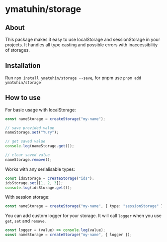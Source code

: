 # ymatuhin/storage

## About

This package makes it easy to use localStorage and sessionStorage in your projects. It handles all type casting and possible errors with inaccessibility of storages.

## Installation

Run `npm install ymatuhin/storage --save`, for pnpm use `pnpm add ymatuhin/storage`

## How to use

For basic usage with localStorage:

```ts
const nameStorage = createStorage("my-name");

// save provided value
nameStorage.set("Yury");

// get saved value
console.log(nameStorage.get());

// clear saved value
nameStorage.remove();
```

Works with any serialisable types:

```ts
const idsStorage = createStorage("ids");
idsStorage.set([1, 2, 3]);
console.log(idsStorage.get());
```

With session storage:

```ts
const nameStorage = createStorage("my-name", { type: "sessionStorage" });
```

You can add custom logger for your storage. It will call `logger` when you use `get`, `set` and `remove`.

```ts
const logger = (value) => console.log(value);
const nameStorage = createStorage("my-name", { logger });
```
